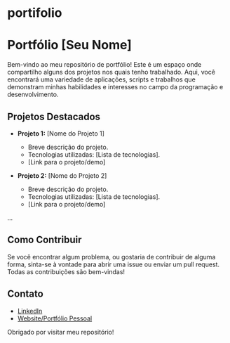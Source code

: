 # portifolio
# Portfólio [Seu Nome]

Bem-vindo ao meu repositório de portfólio! Este é um espaço onde compartilho alguns dos projetos nos quais tenho trabalhado. Aqui, você encontrará uma variedade de aplicações, scripts e trabalhos que demonstram minhas habilidades e interesses no campo da programação e desenvolvimento.

## Projetos Destacados

- **Projeto 1:** [Nome do Projeto 1]
  - Breve descrição do projeto.
  - Tecnologias utilizadas: [Lista de tecnologias].
  - [Link para o projeto/demo]

- **Projeto 2:** [Nome do Projeto 2]
  - Breve descrição do projeto.
  - Tecnologias utilizadas: [Lista de tecnologias].
  - [Link para o projeto/demo]

...

## Como Contribuir

Se você encontrar algum problema, ou gostaria de contribuir de alguma forma, sinta-se à vontade para abrir uma issue ou enviar um pull request. Todas as contribuições são bem-vindas!

## Contato

- [LinkedIn](https://www.linkedin.com/in/gustavo-s-de-lima-2173271bb/)
- [Website/Portfólio Pessoal]()

Obrigado por visitar meu repositório!

